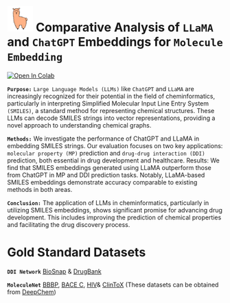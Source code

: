 # <img src="https://github.com/sshaghayeghs/LLaMA-VS-ChatGPT/blob/main/Image/SMILINGLLaMA.png" width="60" height="60"> Comparative Analysis of `LLaMA` and `ChatGPT` Embeddings for `Molecule Embedding`
[![Open In Colab](https://colab.research.google.com/assets/colab-badge.svg)](https://colab.research.google.com/drive/1PMID8QoQ7qC8DODOHFY6JaL3Ye-SEtXG?usp=sharing)

**`Purpose:`** `Large Language Models (LLMs)` like `ChatGPT` and `LLaMA` are
increasingly recognized for their potential in the field of cheminformatics,
particularly in interpreting Simplified Molecular Input Line Entry System
`(SMILES)`, a standard method for representing chemical structures. These
LLMs can decode SMILES strings into vector representations, providing a novel
approach to understanding chemical graphs.

**`Methods:`** We investigate the performance of ChatGPT and LLaMA in
embedding SMILES strings. Our evaluation focuses on two key applications:
`molecular property (MP)` prediction and `drug-drug interaction (DDI)` prediction,
both essential in drug development and healthcare.
Results: We find that SMILES embeddings generated using LLaMA outperform
those from ChatGPT in MP and DDI prediction tasks. Notably, LLaMA-based
SMILES embeddings demonstrate accuracy comparable to existing methods in
both areas.

**`Conclusion:`** The application of LLMs in cheminformatics, particularly in
utilizing SMILES embeddings, shows significant promise for advancing drug
development. This includes improving the prediction of chemical properties and
facilitating the drug discovery process.


# Gold Standard Datasets
  **`DDI Network`** [BioSnap](https://github.com/sshaghayeghs/DDI-LLM/blob/main/Dataset/DDI/BioSNAP_ChCh-Miner_ChCh-Miner_durgbank-chem-chem.tsv) & [DrugBank](https://github.com/sshaghayeghs/DDI-LLM/blob/main/Dataset/DDI/DrugbankDDI.csv)

  **`MoleculeNet`** [BBBP](https://deepchemdata.s3-us-west-1.amazonaws.com/datasets/BBBP.csv), [BACE C](https://deepchemdata.s3-us-west-1.amazonaws.com/datasets/bace.csv), [HIV](https://deepchemdata.s3-us-west-1.amazonaws.com/datasets/HIV.csv)& [ClinToX](https://deepchemdata.s3-us-west-1.amazonaws.com/datasets/clintox.csv.gz) (These datasets can be obtained from [DeepChem](https://deepchem.readthedocs.io/en/latest/api_reference/moleculenet.html))

